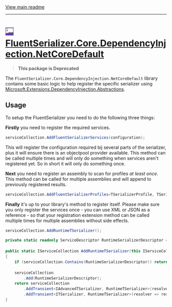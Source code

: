 [//]: # (Header)

<a href="https://github.com/Marvin-Brouwer/FluentSerializer#readme">
	View main readme
</a><hr/>
<h1>
	<img alt="icon" width="26" height="26"
		src="/docs/logo/Logo.default.optimized.svg" />
	<a href="/src/FluentSerializer.Core.DependencyInjection.NetCoreDefault#readme">
		FluentSerializer.Core.DependencyInjection.NetCoreDefault
	</a>
</h1>

[//]: # (Body)
[DependencyInjectionNuget]: (https://www.nuget.org/packages/Microsoft.Extensions.DependencyInjection.Abstractions/)

> **This package is Deprecated**

The `FluentSerializer.Core.DependencyInjection.NetCoreDefault` library contains some basic logic to help register the specific serializer using
[Microsoft.Extensions.DependencyInjection.Abstractions][DependencyInjectionNuget].

## Usage

To setup the FluentSerializer you need to do the following three things:

**Firstly** you need to register the required services.

```csharp
serviceCollection.AddFluentSerializerServices(configuration);
```

This will register the configuration required bij several parts of the serializer,
plus it will ensure there is an objectpool provider available.
This method can be called multiple times and will only do something when services aren't registered yet.
So in short it will only do something once.

**Next** you need to register an assembly to scan for profiles _at least once_.
This method can be called for multiple assemblies and will append to previously registered results.

```csharp
serviceCollection.AddFluentSerializerProfiles<TSerializerProfile, TSerializerConfiguration>(assembly, configuration);
```

**Finally** it's up to your library's method to register itself.
Please make sure you only register the services once - you can use XML or JSON as a reference - so that
your registration extension method can be called multiple times for multiple assemblies without side effects.

```csharp
serviceCollection.AddRuntimeTSerializer();
```

```csharp
private static readonly ServiceDescriptor RuntimeSerializerDescriptor = new(typeof(RuntimeTSerializer), typeof(RuntimeTSerializer), ServiceLifetime.Transient);

public static IServiceCollection AddRuntimeTSerializer(this IServiceCollection serviceCollection)
{
	if (serviceCollection.Contains(RuntimeSerializerDescriptor)) return serviceCollection;

	serviceCollection
		.Add(RuntimeSerializerDescriptor);
	return serviceCollection
		.AddTransient<IAdvancedTSerializer, RuntimeTSerializer>(resolver => resolver.GetService<RuntimeTSerializer>()!)
		.AddTransient<ITSerializer, RuntimeTSerializer>(resolver => resolver.GetService<RuntimeTSerializer>()!);
}
```
